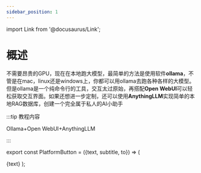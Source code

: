 ```yaml
---
sidebar_position: 1
---
```

import Link from '@docusaurus/Link';

# 概述

不需要昂贵的GPU，现在在本地跑大模型，最简单的方法是使用软件**ollama**，不管是在mac，linux还是windows上，你都可以用ollama去跑各种各样的大模型。但是ollama是一个纯命令行的工具，交互太过原始，再搭配**Open WebUI**可以轻松获取交互界面。如果还想进一步定制，还可以使用**AnythingLLM**实现简单的本地RAG数据库，创建一个完全属于私人的AI小助手

:::tip 教程内容

Ollama+Open WebUI+AnythingLLM

:::


export const PlatformButton = ({text, subtitle, to}) => (
  <Link
      to={to}
      style={{
        display: 'inline-block',
        marginTop: '20px',
        width: '100vh',
        height: '80px',
        backgroundColor: '#FEFEFE',
        color: 'black',
        borderRadius: '5px',
        textAlign: 'center',
        border: '1px solid black',
        textDecoration: 'none',
      }}
    >
    {text}
  </Link>
);

<PlatformButton text='在windows上安装' subtitle='支持apple和intel芯片，快速在本地安装' to='./install/install-windows'/>
<PlatformButton text='在mac上安装' subtitle='支持apple和intel芯片，快速在本地安装' to='./install/install-mac'/>
<PlatformButton text='在linux上安装' subtitle='支持apple和intel芯片，快速在本地安装' to='./install/install-linux'/>


